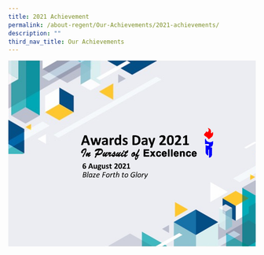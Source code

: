 ```yaml
---
title: 2021 Achievement
permalink: /about-regent/Our-Achievements/2021-achievements/
description: ""
third_nav_title: Our Achievements
---
```

![](/images/Slide-1.png)